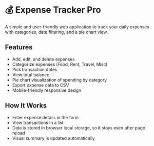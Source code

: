 
# 💰 Expense Tracker Pro

A simple and user-friendly web application to track your daily expenses with categories, date filtering, and a pie chart view.

## Features
- Add, edit, and delete expenses
- Categorize expenses (Food, Rent, Travel, Misc)
- Pick transaction dates
- View total balance
- Pie chart visualization of spending by category
- Export expense data to CSV
- Mobile-friendly responsive design

## How It Works
- Enter expense details in the form
- View transactions in a list
- Data is stored in browser local storage, so it stays even after page reload
- Visual summary is updated automatically
